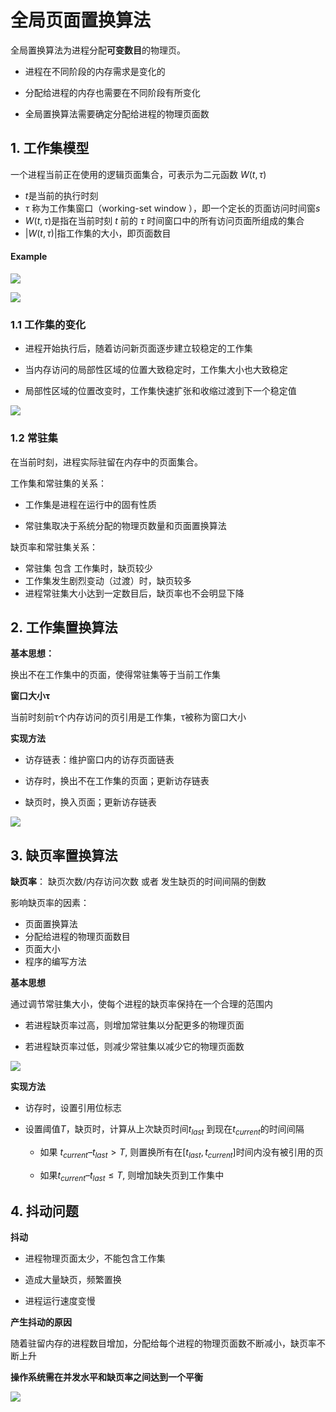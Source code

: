 # 全局页面置换算法

全局置换算法为进程分配**可变数目**的物理页。

- 进程在不同阶段的内存需求是变化的

- 分配给进程的内存也需要在不同阶段有所变化

- 全局置换算法需要确定分配给进程的物理页面数


## 1. 工作集模型

一个进程当前正在使用的逻辑页面集合，可表示为二元函数 $W(t, τ)$

- $t$是当前的执行时刻
- $τ$ 称为工作集窗口（working-set window ），即一个定长的页面访问时间窗$s$
- $W(t, τ)$是指在当前时刻 $t$ 前的 $τ$ 时间窗口中的所有访问页面所组成的集合
- $|W(t, τ)|$指工作集的大小，即页面数目

#### Example

![](https://gitee.com/existorlive/exist-or-live-pic/raw/master/%E6%88%AA%E5%B1%8F2020-10-19%20%E4%B8%8B%E5%8D%8810.24.40.png)

![](https://gitee.com/existorlive/exist-or-live-pic/raw/master/%E6%88%AA%E5%B1%8F2020-10-19%20%E4%B8%8B%E5%8D%8810.26.00.png)


### 1.1 工作集的变化

- 进程开始执行后，随着访问新页面逐步建立较稳定的工作集

- 当内存访问的局部性区域的位置大致稳定时，工作集大小也大致稳定

- 局部性区域的位置改变时，工作集快速扩张和收缩过渡到下一个稳定值

![](https://gitee.com/existorlive/exist-or-live-pic/raw/master/%E6%88%AA%E5%B1%8F2020-10-19%20%E4%B8%8B%E5%8D%8810.27.40.png)

 
### 1.2 常驻集

在当前时刻，进程实际驻留在内存中的页面集合。

工作集和常驻集的关系：
    
- 工作集是进程在运行中的固有性质
   
- 常驻集取决于系统分配的物理页数量和页面置换算法

缺页率和常驻集关系：

- 常驻集 包含 工作集时，缺页较少
- 工作集发生剧烈变动（过渡）时，缺页较多
- 进程常驻集大小达到一定数目后，缺页率也不会明显下降


## 2. 工作集置换算法

**基本思想：**

换出不在工作集中的页面，使得常驻集等于当前工作集

**窗口大小τ**

当前时刻前τ个内存访问的页引用是工作集，τ被称为窗口大小

**实现方法**

- 访存链表：维护窗口内的访存页面链表

- 访存时，换出不在工作集的页面；更新访存链表

- 缺页时，换入页面；更新访存链表

![](https://gitee.com/existorlive/exist-or-live-pic/raw/master/%E6%88%AA%E5%B1%8F2020-10-20%20%E4%B8%8B%E5%8D%882.01.14.png)
 


## 3. 缺页率置换算法

**缺页率**： 缺页次数/内存访问次数 或者 发生缺页的时间间隔的倒数

影响缺页率的因素：

- 页面置换算法
- 分配给进程的物理页面数目
- 页面大小
- 程序的编写方法


**基本思想**

通过调节常驻集大小，使每个进程的缺页率保持在一个合理的范围内

- 若进程缺页率过高，则增加常驻集以分配更多的物理页面

- 若进程缺页率过低，则减少常驻集以减少它的物理页面数

![](https://gitee.com/existorlive/exist-or-live-pic/raw/master/%E6%88%AA%E5%B1%8F2020-10-20%20%E4%B8%8B%E5%8D%882.07.28.png)

**实现方法**

- 访存时，设置引用位标志

- 设置阈值$T$，缺页时，计算从上次缺页时间$t_{last}$ 到现在$t_{current}$的时间间隔

    - 如果 $t_{current} – t_{last}>T$, 则置换所有在$[t_{last} ,  t_{current}]$时间内没有被引用的页

    - 如果$t_{current} – t_{last} ≤ T$, 则增加缺失页到工作集中


## 4. 抖动问题

**抖动**

- 进程物理页面太少，不能包含工作集

- 造成大量缺页，频繁置换

- 进程运行速度变慢

**产生抖动的原因**

随着驻留内存的进程数目增加，分配给每个进程的物理页面数不断减小，缺页率不断上升


**操作系统需在并发水平和缺页率之间达到一个平衡**


![](https://gitee.com/existorlive/exist-or-live-pic/raw/master/%E6%88%AA%E5%B1%8F2020-10-20%20%E4%B8%8B%E5%8D%882.42.45.png)